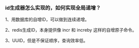 ### id生成器怎么实现的，如何实现全局递增？

1、用数据库的自增ID，可以做到连续递增。

2、redis生成ID，本身提供像 incr 和 increby 这样的自增原子命令。

3、UUID，但是不保证顺序，查询效率低。

